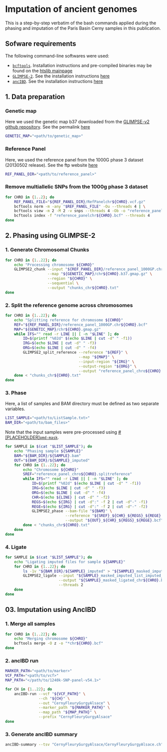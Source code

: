 # Imputation of ancient genomes

This is a step-by-step verbatim of the bash commands applied during the phasing and imputation of the Paris Basin Cerny samples in this publication.

## Sofware requirements

The following command-line softwares were used:

- [`bcftools`](https://samtools.github.io/bcftools/bcftools.html). Installation instructions and pre-compiled binaries may be found on the [htslib mainpage](http://www.htslib.org/)
- [`GLIMPSE-2`](https://odelaneau.github.io/GLIMPSE/). See the installation instructions [here](https://odelaneau.github.io/GLIMPSE/docs/installation)
- [`ancIBD`](https://ancibd.readthedocs.io/en/latest/Intro.html). See the installation instructions [here](https://ancibd.readthedocs.io/en/latest/Install.html)



## 1. Data preparation

### Genetic map

Here we used the genetic map b37 downloaded from the [GLIMPSE-v2 github repository](https://github.com/odelaneau/glimpse). See the permalink [here](https://github.com/odelaneau/GLIMPSE/tree/74b25176e07c9a9e58babd328d66290374ee605e/maps/genetic_maps.b37)

```bash
GENETIC_MAP="<path/to/genetic_map>"
```

### Reference Panel

Here, we used the reference panel from the 1000G phase 3 dataset (20130502 release). See the ftp website [here](http://ftp.1000genomes.ebi.ac.uk/vol1/ftp/release/20130502/)

```bash
REF_PANEL_DIR="<path/to/reference_panel>"
```


### Remove multiallelic SNPs from the 1000g phase 3 dataset
```bash
for CHRO in {1..2}; do
    REF_PANEL_FILE="${REF_PANEL_DIR}/RefPanelchr${CHRO}.vcf.gz"
    bcftools norm -m -any "$REF_PANEL_FILE" -Ou --threads 4 | \
    bcftools view -m 2 -M 2 -v snps --threads 4 -Ob -o "reference_panelchr${CHRO}.bcf"
    bcftools index -f "reference_panelchr${CHRO}.bcf" --threads 4
done
```

## 2. Phasing using GLIMPSE-2


### 1. Generate Chromosomal Chunks
```bash
for CHRO in {1..22}; do 
    echo "Processing chromosome ${CHRO}"
    GLIMPSE2_chunk --input "${REF_PANEL_DIR}/reference_panel_1000GP.chr${CHRO}.bcf" \
                   --map "${GENETIC_MAP}/chr${CHRO}.b37.gmap.gz" \
                   --region "${CHRO}" \
                   --sequential \
                   --output "chunks_chr${CHRO}.txt"
done
```

### 2. Split the reference genome across chromosomes

```bash
for CHRO in {1..22}; do 
    echo "Splitting reference for chromosome ${CHRO}"
    REF="${REF_PANEL_DIR}/reference_panel_1000GP.chr${CHRO}.bcf"
    MAP="${GENETIC_MAP}/chr${CHRO}.gmap.gz"
    while IFS="" read -r LINE || [ -n "$LINE" ]; do
        ID=$(printf "%02d" $(echo $LINE | cut -d" " -f1))
        IRG=$(echo $LINE | cut -d" " -f3)
        ORG=$(echo $LINE | cut -d" " -f4)
        GLIMPSE2_split_reference --reference "${REF}" \
                                 --map "${MAP}" \
                                 --input-region "${IRG}" \
                                 --output-region "${ORG}" \
                                 --output "reference_panel_chro${CHRO}.splitreference"
    done < "chunks_chr${CHRO}.txt"
done
```

### 3. Phase

Here, a list of samples and BAM directory must be defined as two separate variables.
```bash
LIST_SAMPLE="<path/to/ListSample.txt>"
BAM_DIR="<path/to/bam_files>"
```

Note that the input samples were pre-processed using [#[PLACEHOLDER]`pmd-mask`](https://github.com/xxxxxxxx/pmd-mask).

```bash
for SAMPLE in $(cat "$LIST_SAMPLE"); do 
    echo "Phasing sample ${SAMPLE}"
    BAM="${BAM_DIR}/${SAMPLE}.bam"
    OUT="${BAM_DIR}/${SAMPLE}_imputed"
    for CHRO in {1..22}; do 
        echo "Chromosome ${CHRO}"
        SREF="reference_panel_chro${CHRO}.splitreference"
        while IFS="" read -r LINE || [ -n "$LINE" ]; do
            ID=$(printf "%02d" $(echo $LINE | cut -d" " -f1))
            IRG=$(echo $LINE | cut -d" " -f3)
            ORG=$(echo $LINE | cut -d" " -f4)
            CHR=$(echo ${LINE} | cut -d" " -f2)
            REGS=$(echo ${IRG} | cut -d":" -f 2 | cut -d"-" -f1)
            REGE=$(echo ${IRG} | cut -d":" -f 2 | cut -d"-" -f2)
            GLIMPSE2_phase --bam-file "${BAM}" \
                           --reference "${SREF}_${CHR}_${REGS}_${REGE}.bin" \
                           --output "${OUT}_${CHR}_${REGS}_${REGE}.bcf"
        done < "chunks_chr${CHRO}.txt"
    done
done
```


### 4. Ligate

```bash
for SAMPLE in $(cat "$LIST_SAMPLE"); do 
    echo "Ligating imputed files for sample ${SAMPLE}"
    for CHRO in {1..22}; do
        ls -1v "${BAM_DIR}/${SAMPLE}_imputed" > "${SAMPLE}_masked_imputed_list_imputed_files_chr${CHRO}.txt"
        GLIMPSE2_ligate --input "${SAMPLE}_masked_imputed_list_imputed_files_chr${CHRO}.txt" \
                        --output "${SAMPLE}_masked_ligated_chr${CHRO}.bcf" \
                        --threads 2
    done
done
```

## 03. Imputation using AncIBD

### 1. Merge all samples

```bash
for CHRO in {1..22}; do
    echo "Merging chromosome ${CHRO}"
    bcftools merge -O z -o "*chr${CHRO}.bcf"
done
```

### 2. ancIBD run

```bash
MARKER_PATH="<path/to/marker>"
VCF_PATH="<path/to/vcf>"
MAP_PATH="</path/to/1240k-SNP-panel-v54.1>"

for CH in {1..22}; do
    ancIBD-run --vcf "${VCF_PATH}" \
               --ch "${CH}" \
               --out "CernyFleuryGurgyAlsace" \
               --marker_path "${MARKER_PATH}" \
               --map_path "${MAP_PATH}" \
               --prefix "CernyFleuryGurgyAlsace"
done
```

### 3. Generate ancIBD summary

```bash
ancIBD-summary --tsv "CernyFleuryGurgyAlsace/CernyFleuryGurgyAlsace.ch" --out "CernyFleuryGurgyAlsace/"
```
